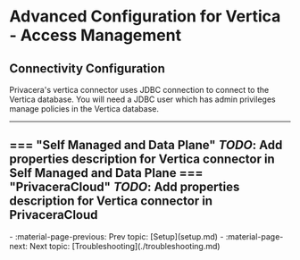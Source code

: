 # Advanced Configuration for Vertica - Access Management

## Connectivity Configuration

Privacera's vertica connector uses JDBC connection to connect to the Vertica database. You will need a JDBC user which has admin privileges manage policies in the Vertica database. 

---

=== "Self Managed and Data Plane"
*TODO*: Add properties description for Vertica connector in Self Managed and Data Plane
=== "PrivaceraCloud"
*TODO*: Add properties description for Vertica connector in PrivaceraCloud
---

<div class="grid cards" markdown>
-   :material-page-previous: Prev topic: [Setup](setup.md)
-   :material-page-next: Next topic: [Troubleshooting](./troubleshooting.md)
</div>
